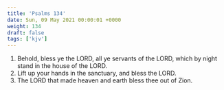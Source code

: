 ```yaml
---
title: 'Psalms 134'
date: Sun, 09 May 2021 00:00:01 +0000
weight: 134
draft: false
tags: ['kjv'] 
---
```


1. Behold, bless ye the LORD, all ye servants of the LORD, which by night stand in the house of the LORD.
2. Lift up your hands in the sanctuary, and bless the LORD.
3. The LORD that made heaven and earth bless thee out of Zion.
